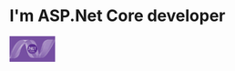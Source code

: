 <h1>I'm ASP.Net Core developer</h1>
<img src="https://github.com/BorisMinin/BorisMinin/blob/main/image.png" width="80"> 
